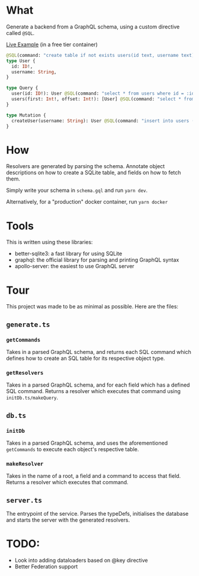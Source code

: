 # What

Generate a backend from a GraphQL schema, using a custom directive called `@SQL`.

[Live Example](https://graphql-service-from-schema.onrender.com) (in a free tier container)

```graphql
@SQL(command: "create table if not exists users(id text, username text);")
type User {
  id: ID!,
  username: String,
}

type Query {
  user(id: ID!): User @SQL(command: "select * from users where id = :id")
  users(first: Int!, offset: Int!): [User] @SQL(command: "select * from users limit :first offset :offset")
}

type Mutation {
  createUser(username: String): User @SQL(command: "insert into users ( id, username ) values ( :id, :username )")
}
```

# How

Resolvers are generated by parsing the schema. Annotate object descriptions on how to create a SQLite table, and fields on how to fetch them.

Simply write your schema in `schema.gql` and run `yarn dev`.

Alternatively, for a "production" docker container, run `yarn docker`

# Tools

This is written using these libraries:

- better-sqlite3: a fast library for using SQLite
- graphql: the official library for parsing and printing GraphQL syntax
- apollo-server: the easiest to use GraphQL server

# Tour

This project was made to be as minimal as possible. Here are the files:

## `generate.ts`

### `getCommands`

Takes in a parsed GraphQL schema, and returns each SQL command which defines how to create an SQL table for its respective object type.

### `getResolvers`

Takes in a parsed GraphQL schema, and for each field which has a defined SQL command. Returns a resolver which executes that command using `initDb.ts/makeQuery`.

## `db.ts`

### `initDb`

Takes in a parsed GraphQL schema, and uses the aforementioned `getCommands` to execute each object's respective table.

### `makeResolver`

Takes in the name of a root, a field and a command to access that field. Returns a resolver which executes that command.

## `server.ts`

The entrypoint of the service. Parses the typeDefs, initialises the database and starts the server with the generated resolvers.

# TODO:

- Look into adding dataloaders based on @key directive
- Better Federation support
